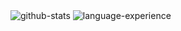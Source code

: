 <section>
<img alt="github-stats" src="https://github-readme-stats.vercel.app/api?username=bryanchriswhite&count_private=true&show_icons=true&theme=transparent" />
<img alt="language-experience" src="https://cr-skills-chart-widget.azurewebsites.net/api/api?username=bryanchriswhite&bg=transparent&skills=c,c++,css,dart,elixir,go,hcl,html,javascript,plsql,python,ruby,rust,sql,shell,typescript,vue,protocol%20buffer&width=800&height=300" />
</section>
